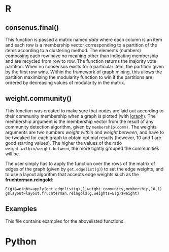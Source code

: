 # R
## consenus.final()
This function is passed a matrix named *data* where each column is an item and each row is a membership vector corresponding to a partition of the items according to a clustering method. The elements (numbers) composing each row have no meaning other than indicating membership and are recycled from row to row. The function returns the majority vote partition. When no consensus exists for a particular item, the partition given by the first row wins. Within the framework of graph mining, this allows the partition maximizing the modularity function to win if the partitions are ordered by decreasing values of modularity in the matrix.

## weight.community()
This function was created to make sure that nodes are laid out according to their community membership when a graph is plotted (with [igraph](http://igraph.org/r/)). The membership argument is the membership vector from the result of any community detection algorithm, given by `membership(comm)`. The weights arguments are two numbers *weight.within* and *weight.between*, and have to be tweaked for each graph to obtain optimal results (however, 10 and 1 are good starting values). The higher the values of the ratio `weight.within/weight.between`, the more tightly grouped the communities will be.

The user simply has to apply the function over the rows of the matrix of edges of the graph (given by `get.edgelist(g)`) to set the edge weights, and to use a layout algorithm that accepts edge weights such as the **fruchterman.reingold**:

`E(g)$weight=apply(get.edgelist(g),1,weight.community,membership,10,1)
g$layout=layout.fruchterman.reingold(g,weights=E(g)$weight)`

## Examples
This file contains examples for the abovelisted functions.

# Python
